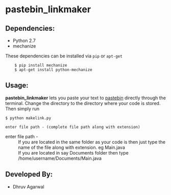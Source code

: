 pastebin_linkmaker
==================

Dependencies:
-------------
*  Python 2.7
*  mechanize

These dependencies can be installed via `pip` or `apt-get`

        $ pip install mechanize
        $ apt-get install python-mechanize
        
Usage:
----------

**pastebin_linkmaker** lets you paste your text to [pastebin](http://pastebin.ubuntu.com/) directly through the terminal. Change the directory to the directory where your code is stored. Then simply run

    $ python makelink.py

    enter file path - (complete file path along with extension)
    
<dl>
  <dt>enter file path - </dt>
  <dd>If you are located in the same folder as your code is then just type the name of the file along with extension. eg Main.java</dd>
  <dd>If you are located in say Documents folder then type /home/username/Documents/Main.java</dt>
</dl>

Developed By:
--------------
*  Dhruv Agarwal
